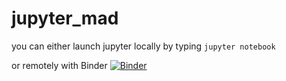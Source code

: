# jupyter_mad

you can either launch jupyter locally by typing `jupyter notebook`

or remotely with Binder
[![Binder](https://mybinder.org/badge_logo.svg)](https://mybinder.org/v2/gh/droo303/jupyter_mad/main)
